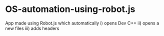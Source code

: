 # OS-automation-using-robot.js
App made using Robot.js which automatically  i) opens Dev C++ ii) opens a new files iii) adds headers 
